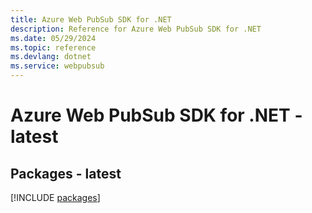 ```yaml
---
title: Azure Web PubSub SDK for .NET
description: Reference for Azure Web PubSub SDK for .NET
ms.date: 05/29/2024
ms.topic: reference
ms.devlang: dotnet
ms.service: webpubsub
---
```

# Azure Web PubSub SDK for .NET - latest
## Packages - latest
[!INCLUDE [packages](web-pubsub-index.md)]